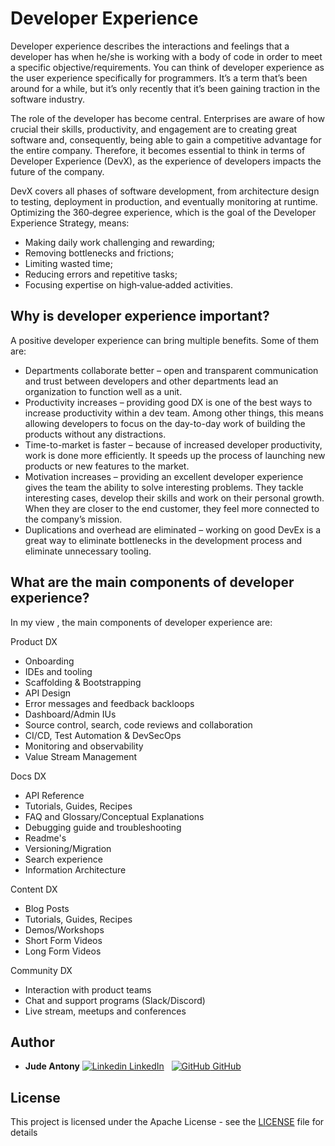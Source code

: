 # Developer Experience
Developer experience describes the interactions and feelings that a developer has when he/she is working with a body of code in order to meet a specific objective/requirements. You can think of developer experience as the user experience specifically for programmers. It’s a term that’s been around for a while, but it’s only recently that it’s been gaining traction in the software industry.

The role of the developer has become central. Enterprises are aware of how crucial their skills, productivity, and engagement are to creating great software and, consequently, being able to gain a competitive advantage for the entire company. Therefore, it becomes essential to think in terms of Developer Experience (DevX), as the experience of developers impacts the future of the company.

DevX covers all phases of software development, from architecture design to testing, deployment in production, and eventually monitoring at runtime. Optimizing the 360‑degree experience, which is the goal of the Developer Experience Strategy, means: 
* Making daily work challenging and rewarding;
* Removing bottlenecks and frictions;
* Limiting wasted time;
* Reducing errors and repetitive tasks;
* Focusing expertise on high‑value‑added activities. 

## Why is developer experience important?
A positive developer experience can bring multiple benefits. Some of them are:

* Departments collaborate better – open and transparent communication and trust between developers and other departments lead an organization to function well as a unit.
* Productivity increases – providing good DX is one of the best ways to increase productivity within a dev team. Among other things, this means allowing developers to focus on the day-to-day work of building the products without any distractions.
* Time-to-market is faster – because of increased developer productivity, work is done more efficiently. It speeds up the process of launching new products or new features to the market.
* Motivation increases – providing an excellent developer experience gives the team the ability to solve interesting problems. They tackle interesting cases, develop their skills and work on their personal growth. When they are closer to the end customer, they feel more connected to the company’s mission.
* Duplications and overhead are eliminated – working on good DevEx is a great way to eliminate bottlenecks in the development process and eliminate unnecessary tooling.

## What are the main components of developer experience?
In my view , the main components of developer experience are:

Product DX
* Onboarding
* IDEs and tooling
* Scaffolding & Bootstrapping
* API Design
* Error messages and feedback backloops
* Dashboard/Admin IUs
* Source control, search, code reviews and collaboration
* CI/CD, Test Automation & DevSecOps
* Monitoring and observability
* Value Stream Management


Docs DX
* API Reference
* Tutorials, Guides, Recipes
* FAQ and Glossary/Conceptual Explanations
* Debugging guide and troubleshooting
* Readme's
* Versioning/Migration
* Search experience
* Information Architecture

Content DX
* Blog Posts
* Tutorials, Guides, Recipes
* Demos/Workshops
* Short Form Videos
* Long Form Videos

Community DX
* Interaction with product teams
* Chat and support programs (Slack/Discord)
* Live stream, meetups and conferences

## Author

* **Jude Antony**
[![Linkedin](https://i.stack.imgur.com/gVE0j.png) LinkedIn](https://www.linkedin.com/in/jude-antony-2b208219/)
&nbsp;
[![GitHub](https://i.stack.imgur.com/tskMh.png) GitHub](https://github.com/judebantony)

## License

This project is licensed under the Apache License - see the [LICENSE](LICENSE) file for details